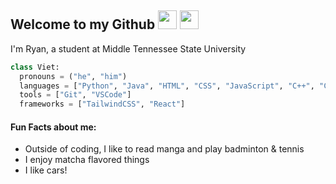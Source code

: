 ## Welcome to my Github  <img width=30px src="https://emojis.slackmojis.com/emojis/images/1643514620/6248/dumpster-fire.gif?1643514620"> <img width=30px src="https://emojis.slackmojis.com/emojis/images/1643515023/10521/meow_code.gif?1643515023">

I'm Ryan, a student at Middle Tennessee State University

```python
class Viet:
  pronouns = ("he", "him")
  languages = ["Python", "Java", "HTML", "CSS", "JavaScript", "C++", "C"]
  tools = ["Git", "VSCode"]
  frameworks = ["TailwindCSS", "React"]
```

#### Fun Facts about me:
 - Outside of coding, I like to read manga and play badminton & tennis
 - I enjoy matcha flavored things
 - I like cars!


